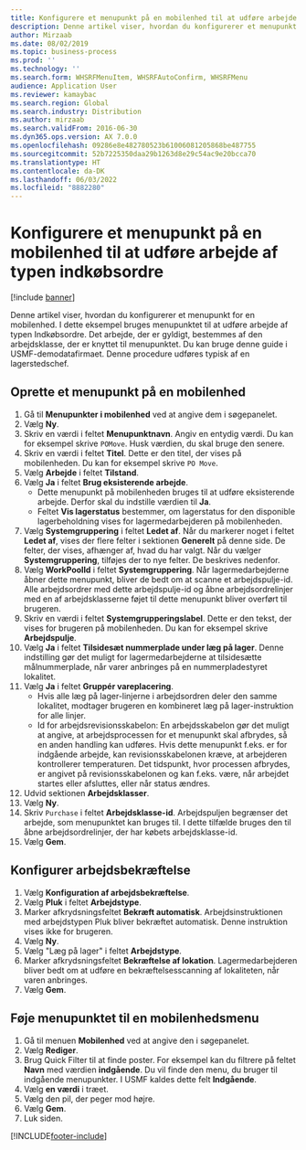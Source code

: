 ```yaml
---
title: Konfigurere et menupunkt på en mobilenhed til at udføre arbejde af typen indkøbsordre
description: Denne artikel viser, hvordan du konfigurerer et menupunkt for en mobilenhed.
author: Mirzaab
ms.date: 08/02/2019
ms.topic: business-process
ms.prod: ''
ms.technology: ''
ms.search.form: WHSRFMenuItem, WHSRFAutoConfirm, WHSRFMenu
audience: Application User
ms.reviewer: kamaybac
ms.search.region: Global
ms.search.industry: Distribution
ms.author: mirzaab
ms.search.validFrom: 2016-06-30
ms.dyn365.ops.version: AX 7.0.0
ms.openlocfilehash: 09286e8e482780523b61006081205868be487755
ms.sourcegitcommit: 52b7225350daa29b1263d8e29c54ac9e20bcca70
ms.translationtype: HT
ms.contentlocale: da-DK
ms.lasthandoff: 06/03/2022
ms.locfileid: "8882280"
---
```

# <a name="set-up-a-mobile-device-menu-item-for-completing-work-of-type-purchase-order"></a>Konfigurere et menupunkt på en mobilenhed til at udføre arbejde af typen indkøbsordre

[!include [banner](../../includes/banner.md)]

Denne artikel viser, hvordan du konfigurerer et menupunkt for en mobilenhed. I dette eksempel bruges menupunktet til at udføre arbejde af typen Indkøbsordre. Det arbejde, der er gyldigt, bestemmes af den arbejdsklasse, der er knyttet til menupunktet. Du kan bruge denne guide i USMF-demodatafirmaet. Denne procedure udføres typisk af en lagerstedschef.


## <a name="create-a-mobile-device-menu-item"></a>Oprette et menupunkt på en mobilenhed
1. Gå til **Menupunkter i mobilenhed** ved at angive dem i søgepanelet.
2. Vælg **Ny**.
3. Skriv en værdi i feltet **Menupunktnavn**. Angiv en entydig værdi. Du kan for eksempel skrive `POMove`. Husk værdien, du skal bruge den senere.  
4. Skriv en værdi i feltet **Titel**. Dette er den titel, der vises på mobilenheden. Du kan for eksempel skrive `PO Move`.  
5. Vælg **Arbejde** i feltet **Tilstand**.
6. Vælg **Ja** i feltet **Brug eksisterende arbejde**.
    - Dette menupunkt på mobilenheden bruges til at udføre eksisterende arbejde. Derfor skal du indstille værdien til **Ja**.  
    - Feltet **Vis lagerstatus** bestemmer, om lagerstatus for den disponible lagerbeholdning vises for lagermedarbejderen på mobilenheden.  
7. Vælg **Systemgruppering** i feltet **Ledet af**. Når du markerer noget i feltet **Ledet af**, vises der flere felter i sektionen **Generelt** på denne side. De felter, der vises, afhænger af, hvad du har valgt. Når du vælger **Systemgruppering**, tilføjes der to nye felter. De beskrives nedenfor.  
8. Vælg **WorkPoolId** i feltet **Systemgruppering**. Når lagermedarbejderne åbner dette menupunkt, bliver de bedt om at scanne et arbejdspulje-id. Alle arbejdsordrer med dette arbejdspulje-id og åbne arbejdsordrelinjer med en af arbejdsklasserne føjet til dette menupunkt bliver overført til brugeren.  
9. Skriv en værdi i feltet **Systemgrupperingslabel**. Dette er den tekst, der vises for brugeren på mobilenheden. Du kan for eksempel skrive **Arbejdspulje**.  
10. Vælg **Ja** i feltet **Tilsidesæt nummerplade under læg på lager**. Denne indstilling gør det muligt for lagermedarbejderne at tilsidesætte målnummerplade, når varer anbringes på en nummerpladestyret lokalitet.  
11. Vælg **Ja** i feltet **Gruppér vareplacering**.
    - Hvis alle læg på lager-linjerne i arbejdsordren deler den samme lokalitet, modtager brugeren en kombineret læg på lager-instruktion for alle linjer. 
    - Id for arbejdsrevisionsskabelon: En arbejdsskabelon gør det muligt at angive, at arbejdsprocessen for et menupunkt skal afbrydes, så en anden handling kan udføres. Hvis dette menupunkt f.eks. er for indgående arbejde, kan revisionsskabelonen kræve, at arbejderen kontrollerer temperaturen. Det tidspunkt, hvor processen afbrydes, er angivet på revisionsskabelonen og kan f.eks. være, når arbejdet startes eller afsluttes, eller når status ændres.  
12. Udvid sektionen **Arbejdsklasser**.
13. Vælg **Ny**.
14. Skriv `Purchase` i feltet **Arbejdsklasse-id**. Arbejdspuljen begrænser det arbejde, som menupunktet kan bruges til. I dette tilfælde bruges den til åbne arbejdsordrelinjer, der har købets arbejdsklasse-id.  
15. Vælg **Gem**.

## <a name="set-up-work-confirmation"></a>Konfigurer arbejdsbekræftelse
1. Vælg **Konfiguration af arbejdsbekræftelse**.
2. Vælg **Pluk** i feltet **Arbejdstype**.
3. Marker afkrydsningsfeltet **Bekræft automatisk**. Arbejdsinstruktionen med arbejdstypen Pluk bliver bekræftet automatisk. Denne instruktion vises ikke for brugeren.  
4. Vælg **Ny**.
5. Vælg "Læg på lager" i feltet **Arbejdstype**.
6. Marker afkrydsningsfeltet **Bekræftelse af lokation**. Lagermedarbejderen bliver bedt om at udføre en bekræftelsesscanning af lokaliteten, når varen anbringes.  
7. Vælg **Gem**.

## <a name="add-the-menu-item-to-a-mobile-device-menu"></a>Føje menupunktet til en mobilenhedsmenu
1. Gå til menuen **Mobilenhed** ved at angive den i søgepanelet.
2. Vælg **Rediger**.
3. Brug Quick Filter til at finde poster. For eksempel kan du filtrere på feltet **Navn** med værdien **indgående**. Du vil finde den menu, du bruger til indgående menupunkter. I USMF kaldes dette felt **Indgående**.  
4. Vælg **en værdi** i træet.
5. Vælg den pil, der peger mod højre.
6. Vælg **Gem**.
7. Luk siden.


[!INCLUDE[footer-include](../../../includes/footer-banner.md)]